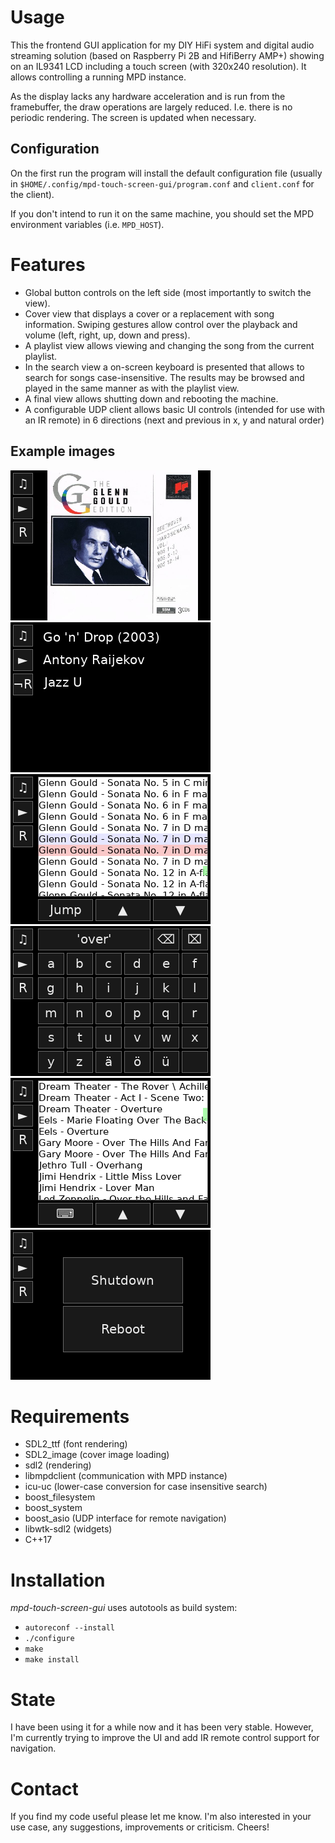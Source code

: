 # Usage

This the frontend GUI application for my DIY HiFi system and digital audio streaming solution (based on Raspberry Pi 2B and HifiBerry AMP+) showing on an IL9341 LCD including a touch screen (with 320x240 resolution). It allows controlling a running MPD instance.

As the display lacks any hardware acceleration and is run from the framebuffer, the draw operations are largely reduced. I.e. there is no periodic rendering. The screen is updated when necessary.

## Configuration

On the first run the program will install the default configuration file (usually in `$HOME/.config/mpd-touch-screen-gui/program.conf` and `client.conf` for the client).


If you don't intend to run it on the same machine, you should set the MPD environment variables (i.e. `MPD_HOST`).

# Features

* Global button controls on the left side (most importantly to switch the view).
* Cover view that displays a cover or a replacement with song information. Swiping gestures allow control over the playback and volume (left, right, up, down and press).
* A playlist view allows viewing and changing the song from the current playlist.
* In the search view a on-screen keyboard is presented that allows to search for songs case-insensitive. The results may be browsed and played in the same manner as with the playlist view.
* A final view allows shutting down and rebooting the machine.
* A configurable UDP client allows basic UI controls (intended for use with an IR remote) in 6 directions (next and previous in x, y and natural order)

## Example images

![cover swipe](/example-images/cover-swipe.png)
![cover swipe text](/example-images/cover-swipe-text.png)
![playlist](/example-images/playlist.png)
![search input](/example-images/search-input.png)
![search result](/example-images/search-result.png)
![shutdown](/example-images/shutdown.png)

# Requirements

* SDL2_ttf (font rendering)
* SDL2_image (cover image loading)
* sdl2 (rendering)
* libmpdclient (communication with MPD instance)
* icu-uc (lower-case conversion for case insensitive search)
* boost_filesystem
* boost_system
* boost_asio (UDP interface for remote navigation)
* libwtk-sdl2 (widgets)
* C++17

# Installation

*mpd-touch-screen-gui* uses autotools as build system:
* `autoreconf --install`
* `./configure`
* `make`
* `make install`

# State

I have been using it for a while now and it has been very stable. However, I'm currently trying to improve the UI and add IR remote control support for navigation.

# Contact

If you find my code useful please let me know. I'm also interested in your use case, any suggestions, improvements or criticism. Cheers!
